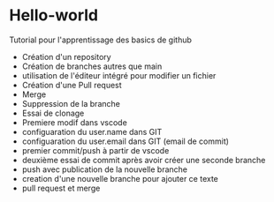 # Hello-world

Tutorial pour l'apprentissage des basics de github

- Création d'un repository
- Création de branches autres que main
- utilisation de l'éditeur intégré pour modifier un fichier
- Création d'une Pull request
- Merge
- Suppression de la branche
- Essai de clonage
- Premiere modif dans vscode
- configuaration du user.name dans GIT
- configuaration du user.email dans GIT (email de commit)
- premier commit/push à partir de vscode
- deuxième essai de commit après avoir créer une seconde branche
- push avec publication de la nouvelle branche
- creation d'une nouvelle branche pour ajouter ce texte
- pull request et merge